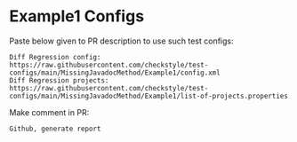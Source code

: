 # Example1 Configs
Paste below given to PR description to use such test configs:
```
Diff Regression config: https://raw.githubusercontent.com/checkstyle/test-configs/main/MissingJavadocMethod/Example1/config.xml
Diff Regression projects: https://raw.githubusercontent.com/checkstyle/test-configs/main/MissingJavadocMethod/Example1/list-of-projects.properties
```
Make comment in PR:
```
Github, generate report
```

